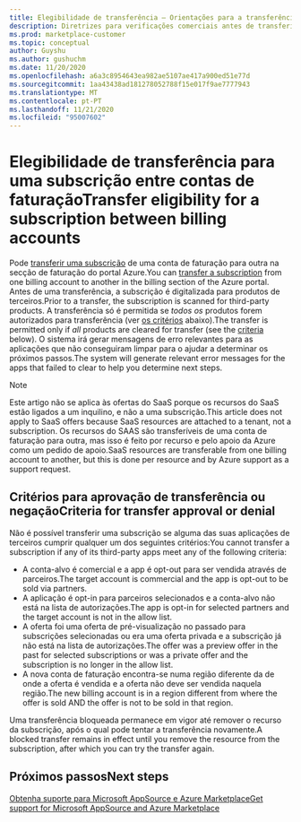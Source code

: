 ```yaml
---
title: Elegibilidade de transferência – Orientações para a transferência de uma subscrição entre contas de faturação, Azure Marketplace
description: Diretrizes para verificações comerciais antes de transferir uma subscrição entre contas de faturação no portal Azure.
ms.prod: marketplace-customer
ms.topic: conceptual
author: Guyshu
ms.author: gushuchm
ms.date: 11/20/2020
ms.openlocfilehash: a6a3c8954643ea982ae5107ae417a900ed51e77d
ms.sourcegitcommit: 1aa43438ad181278052788f15e017f9ae7777943
ms.translationtype: MT
ms.contentlocale: pt-PT
ms.lasthandoff: 11/21/2020
ms.locfileid: "95007602"
---
```

# <a name="transfer-eligibility-for-a-subscription-between-billing-accounts"></a><span data-ttu-id="3f7bc-103">Elegibilidade de transferência para uma subscrição entre contas de faturação</span><span class="sxs-lookup"><span data-stu-id="3f7bc-103">Transfer eligibility for a subscription between billing accounts</span></span>

<span data-ttu-id="3f7bc-104">Pode [transferir uma subscrição](/azure/cost-management-billing/understand/subscription-transfer) de uma conta de faturação para outra na secção de faturação do portal Azure.</span><span class="sxs-lookup"><span data-stu-id="3f7bc-104">You can [transfer a subscription](/azure/cost-management-billing/understand/subscription-transfer) from one billing account to another in the billing section of the Azure portal.</span></span> <span data-ttu-id="3f7bc-105">Antes de uma transferência, a subscrição é digitalizada para produtos de terceiros.</span><span class="sxs-lookup"><span data-stu-id="3f7bc-105">Prior to a transfer, the subscription is scanned for third-party products.</span></span> <span data-ttu-id="3f7bc-106">A transferência só é permitida se *todos os* produtos forem autorizados para transferência (ver [os critérios](#criteria-for-transfer-approval-or-denial) abaixo).</span><span class="sxs-lookup"><span data-stu-id="3f7bc-106">The transfer is permitted only if *all* products are cleared for transfer (see the [criteria](#criteria-for-transfer-approval-or-denial) below).</span></span> <span data-ttu-id="3f7bc-107">O sistema irá gerar mensagens de erro relevantes para as aplicações que não conseguiram limpar para o ajudar a determinar os próximos passos.</span><span class="sxs-lookup"><span data-stu-id="3f7bc-107">The system will generate relevant error messages for the apps that failed to clear to help you determine next steps.</span></span>

> [!NOTE]
> <span data-ttu-id="3f7bc-108">Este artigo não se aplica às ofertas do SaaS porque os recursos do SaaS estão ligados a um inquilino, e não a uma subscrição.</span><span class="sxs-lookup"><span data-stu-id="3f7bc-108">This article does not apply to SaaS offers because SaaS resources are attached to a tenant, not a subscription.</span></span> <span data-ttu-id="3f7bc-109">Os recursos do SAAS são transferíveis de uma conta de faturação para outra, mas isso é feito por recurso e pelo apoio da Azure como um pedido de apoio.</span><span class="sxs-lookup"><span data-stu-id="3f7bc-109">SaaS resources are transferable from one billing account to another, but this is done per resource and by Azure support as a support request.</span></span>

## <a name="criteria-for-transfer-approval-or-denial"></a><span data-ttu-id="3f7bc-110">Critérios para aprovação de transferência ou negação</span><span class="sxs-lookup"><span data-stu-id="3f7bc-110">Criteria for transfer approval or denial</span></span>

<span data-ttu-id="3f7bc-111">Não é possível transferir uma subscrição se alguma das suas aplicações de terceiros cumprir qualquer um dos seguintes critérios:</span><span class="sxs-lookup"><span data-stu-id="3f7bc-111">You cannot transfer a subscription if any of its third-party apps meet any of the following criteria:</span></span>

- <span data-ttu-id="3f7bc-112">A conta-alvo é comercial e a app é opt-out para ser vendida através de parceiros.</span><span class="sxs-lookup"><span data-stu-id="3f7bc-112">The target account is commercial and the app is opt-out to be sold via partners.</span></span>
- <span data-ttu-id="3f7bc-113">A aplicação é opt-in para parceiros selecionados e a conta-alvo não está na lista de autorizações.</span><span class="sxs-lookup"><span data-stu-id="3f7bc-113">The app is opt-in for selected partners and the target account is not in the allow list.</span></span>
- <span data-ttu-id="3f7bc-114">A oferta foi uma oferta de pré-visualização no passado para subscrições selecionadas ou era uma oferta privada e a subscrição já não está na lista de autorizações.</span><span class="sxs-lookup"><span data-stu-id="3f7bc-114">The offer was a preview offer in the past for selected subscriptions or was a private offer and the subscription is no longer in the allow list.</span></span>
- <span data-ttu-id="3f7bc-115">A nova conta de faturação encontra-se numa região diferente da de onde a oferta é vendida e a oferta não deve ser vendida naquela região.</span><span class="sxs-lookup"><span data-stu-id="3f7bc-115">The new billing account is in a region different from where the offer is sold AND the offer is not to be sold in that region.</span></span>

<span data-ttu-id="3f7bc-116">Uma transferência bloqueada permanece em vigor até remover o recurso da subscrição, após o qual pode tentar a transferência novamente.</span><span class="sxs-lookup"><span data-stu-id="3f7bc-116">A blocked transfer remains in effect until you remove the resource from the subscription, after which you can try the transfer again.</span></span>

## <a name="next-steps"></a><span data-ttu-id="3f7bc-117">Próximos passos</span><span class="sxs-lookup"><span data-stu-id="3f7bc-117">Next steps</span></span>

[<span data-ttu-id="3f7bc-118">Obtenha suporte para Microsoft AppSource e Azure Marketplace</span><span class="sxs-lookup"><span data-stu-id="3f7bc-118">Get support for Microsoft AppSource and Azure Marketplace</span></span>](get-support.md)

